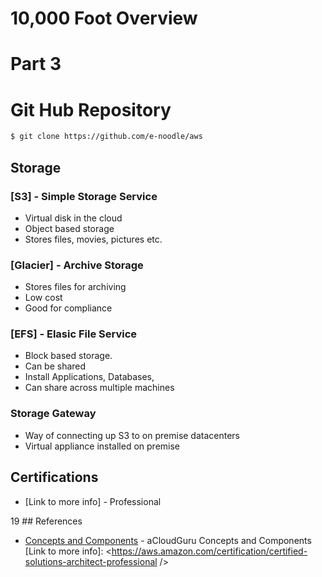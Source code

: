 # 10,000 Foot Overview
# Part 3

# Git Hub Repository
```sh
$ git clone https://github.com/e-noodle/aws
```

## Storage

### [S3] - Simple Storage Service
* Virtual disk in the cloud
* Object based storage
* Stores files, movies, pictures etc.

### [Glacier] - Archive Storage

* Stores files for archiving
* Low cost
* Good for compliance

### [EFS] - Elasic File Service
* Block based storage.
* Can be shared
* Install Applications, Databases,
* Can share across multiple machines

### Storage Gateway
* Way of connecting up S3 to on premise datacenters
* Virtual appliance installed on premise

 ## Certifications
 * [Link to more info] - Professional
 
 19 ## References
*  [Concepts and Components](https://acloud.guru/course/aws-certified-solutions-architect-associate/learn/aws-overview/concepts-and-components-2/watch) - aCloudGuru Concepts and Components
[Link to more info]: <https://aws.amazon.com/certification/certified-solutions-architect-professional    />
